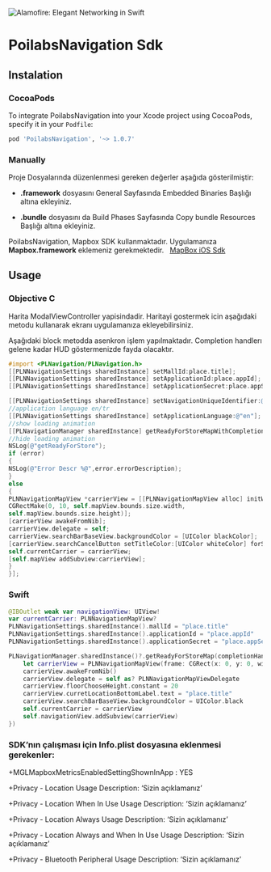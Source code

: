 ![Alamofire: Elegant Networking in Swift](https://www.poilabs.com/public/img/poi-labs-logo.png)

# PoilabsNavigation Sdk

## Instalation

### CocoaPods

To integrate PoilabsNavigation into your Xcode project using CocoaPods, specify it in your `Podfile`:

```ruby
pod 'PoilabsNavigation', '~> 1.0.7'
```

### Manually

Proje Dosyalarında düzenlenmesi gereken değerler aşağıda gösterilmiştir:

* **.framework** dosyasını General Sayfasında Embedded Binaries Başlığı altına ekleyiniz.

* **.bundle** dosyasını da Build Phases  Sayfasında Copy bundle Resources Başlığı altına ekleyiniz.


PoilabsNavigation, Mapbox SDK kullanmaktadır. Uygulamanıza **Mapbox.framework** eklemeniz gerekmektedir.  
[MapBox iOS Sdk](https://www.mapbox.com/ios-sdk/)

## Usage

### Objective C
Harita ModalViewController yapisindadir. Haritayi gostermek icin aşağıdaki metodu kullanarak ekranı uygulamanıza ekleyebilirsiniz. 

Aşağıdaki block metodda asenkron işlem yapılmaktadır. Completion handlerı gelene kadar HUD göstermenizde fayda olacaktır.

```objective-c
#import <PLNavigation/PLNavigation.h>
[[PLNNavigationSettings sharedInstance] setMallId:place.title];
[[PLNNavigationSettings sharedInstance] setApplicationId:place.appId];
[[PLNNavigationSettings sharedInstance] setApplicationSecret:place.appSecret];

[[PLNNavigationSettings sharedInstance] setNavigationUniqueIdentifier:@"identifier"];
//application language en/tr
[[PLNNavigationSettings sharedInstance] setApplicationLanguage:@"en"];
//show loading animation
[[PLNavigationManager sharedInstance] getReadyForStoreMapWithCompletionHandler:^(PLNError *error) {
//hide loading animation
NSLog(@"getReadyForStore");
if (error)
{
NSLog(@"Error Descr %@",error.errorDescription);
}
else
{
PLNNavigationMapView *carrierView = [[PLNNavigationMapView alloc] initWithFrame:
CGRectMake(0, 10, self.mapView.bounds.size.width, 
self.mapView.bounds.size.height)];
[carrierView awakeFromNib];
carrierView.delegate = self;
carrierView.searchBarBaseView.backgroundColor = [UIColor blackColor];
[carrierView.searchCancelButton setTitleColor:[UIColor whiteColor] forState:UIControlStateNormal];
self.currentCarrier = carrierView;
[self.mapView addSubview:carrierView];
}
}];

```

### Swift

```swift
@IBOutlet weak var navigationView: UIView!
var currentCarrier: PLNNavigationMapView?
PLNNavigationSettings.sharedInstance().mallId = "place.title"
PLNNavigationSettings.sharedInstance().applicationId = "place.appId"         
PLNNavigationSettings.sharedInstance().applicationSecret = "place.appSecret"

PLNavigationManager.sharedInstance()?.getReadyForStoreMap(completionHandler: { (error) in
    let carrierView = PLNNavigationMapView(frame: CGRect(x: 0, y: 0, width: self.navigationView.bounds.size.width, height: self.navigationView.bounds.size.height))
    carrierView.awakeFromNib()
    carrierView.delegate = self as? PLNNavigationMapViewDelegate
    carrierView.floorChooseHeight.constant = 20
    carrierView.curretLocationBottomLabel.text = "place.title"
    carrierView.searchBarBaseView.backgroundColor = UIColor.black
    self.currentCarrier = carrierView
    self.navigationView.addSubview(carrierView)
})
```




### SDK’nın çalışması için Info.plist dosyasına eklenmesi gerekenler:

+MGLMapboxMetricsEnabledSettingShownInApp : YES

+Privacy - Location Usage Description: ‘Sizin açıklamanız’

+Privacy - Location When In Use Usage Description: ‘Sizin açıklamanız’

+Privacy - Location Always Usage Description: ‘Sizin açıklamanız’

+Privacy - Location Always and When In Use Usage Description: ‘Sizin açıklamanız’

+Privacy - Bluetooth Peripheral Usage Description: ‘Sizin açıklamanız’
